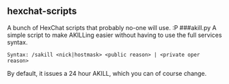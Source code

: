 ## hexchat-scripts
A bunch of HexChat scripts that probably no-one will use. :P
###akill.py
A simple script to make AKILLing easier without having to use the full services syntax.
```
Syntax: /sakill <nick|hostmask> <public reason> | <private oper reason>
```
By default, it issues a 24 hour AKILL, which you can of course change.
